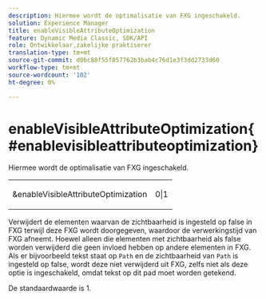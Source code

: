 ```yaml
---
description: Hiermee wordt de optimalisatie van FXG ingeschakeld.
solution: Experience Manager
title: enableVisibleAttributeOptimization
feature: Dynamic Media Classic, SDK/API
role: Ontwikkelaar,zakelijke praktiserer
translation-type: tm+mt
source-git-commit: d0bc88f55f857762b3bab4c76d1e3f3dd2733d60
workflow-type: tm+mt
source-wordcount: '102'
ht-degree: 0%

---
```



# enableVisibleAttributeOptimization{#enablevisibleattributeoptimization}

Hiermee wordt de optimalisatie van FXG ingeschakeld.

<table id="simpletable_FDE0D8786BC747AF87A336452500E695"> 
 <tr class="strow"> 
  <td class="stentry"> <p><span class="codeph"> &amp;enableVisibleAttributeOptimization</span> </p> </td> 
  <td class="stentry"> <p>0|1 </p></td> 
 </tr> 
</table>

Verwijdert de elementen waarvan de zichtbaarheid is ingesteld op false in FXG terwijl deze FXG wordt doorgegeven, waardoor de verwerkingstijd van FXG afneemt. Hoewel alleen die elementen met zichtbaarheid als false worden verwijderd die geen invloed hebben op andere elementen in FXG. Als er bijvoorbeeld tekst staat op `Path` en de zichtbaarheid van `Path` is ingesteld op false, wordt deze niet verwijderd uit FXG, zelfs niet als deze optie is ingeschakeld, omdat tekst op dit pad moet worden getekend.

De standaardwaarde is 1.
